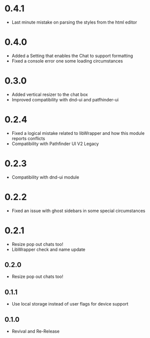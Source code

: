 # 0.4.1
* Last minute mistake on parsing the styles from the html editor

# 0.4.0
* Added a Setting that enables the Chat to support formatting
* Fixed a console error one some loading circumstances

# 0.3.0
* Added vertical resizer to the chat box
* Improved compatibility with dnd-ui and patfhinder-ui

# 0.2.4
* Fixed a logical mistake related to libWrapper and how this module reports conflicts
* Compatibility with Pathfinder UI V2 Legacy

# 0.2.3
* Compatibility with dnd-ui module

# 0.2.2
* Fixed an issue with ghost sidebars in some special circumstances

# 0.2.1
* Resize pop out chats too!
* LibWrapper check and name update

## 0.2.0
* Resize pop out chats too!

## 0.1.1
* Use local storage instead of user flags for device support

## 0.1.0
* Revival and Re-Release